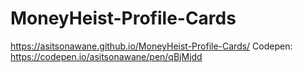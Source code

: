 # MoneyHeist-Profile-Cards
https://asitsonawane.github.io/MoneyHeist-Profile-Cards/
Codepen: https://codepen.io/asitsonawane/pen/qBjMjdd
